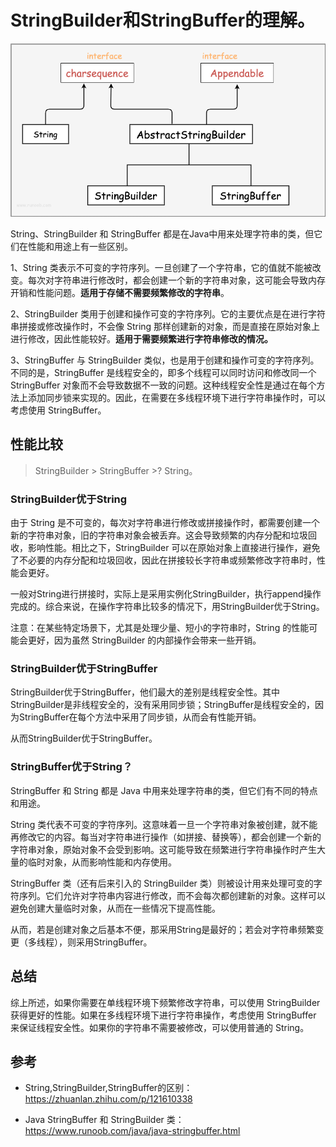 # StringBuilder和StringBuffer的理解。

![img.png](src/main/resources/images/stringbuilder/stringbuilder.png)


String、StringBuilder 和 StringBuffer 都是在Java中用来处理字符串的类，但它们在性能和用途上有一些区别。

1、String 类表示不可变的字符序列。一旦创建了一个字符串，它的值就不能被改变。每次对字符串进行修改时，都会创建一个新的字符串对象，这可能会导致内存开销和性能问题。**适用于存储不需要频繁修改的字符串**。

2、StringBuilder 类用于创建和操作可变的字符序列。它的主要优点是在进行字符串拼接或修改操作时，不会像 String 那样创建新的对象，而是直接在原始对象上进行修改，因此性能较好。**适用于需要频繁进行字符串修改的情况。**

3、StringBuffer 与 StringBuilder 类似，也是用于创建和操作可变的字符序列。不同的是，StringBuffer 是线程安全的，即多个线程可以同时访问和修改同一个 StringBuffer 对象而不会导致数据不一致的问题。这种线程安全性是通过在每个方法上添加同步锁来实现的。因此，在需要在多线程环境下进行字符串操作时，可以考虑使用 StringBuffer。

## 性能比较
> StringBuilder > StringBuffer >? String。

### StringBuilder优于String
由于 String 是不可变的，每次对字符串进行修改或拼接操作时，都需要创建一个新的字符串对象，旧的字符串对象会被丢弃。这会导致频繁的内存分配和垃圾回收，影响性能。相比之下，StringBuilder 可以在原始对象上直接进行操作，避免了不必要的内存分配和垃圾回收，因此在拼接较长字符串或频繁修改字符串时，性能会更好。

一般对String进行拼接时，实际上是采用实例化StringBuilder，执行append操作完成的。综合来说，在操作字符串比较多的情况下，用StringBuilder优于String。

注意：在某些特定场景下，尤其是处理少量、短小的字符串时，String 的性能可能会更好，因为虽然 StringBuilder 的内部操作会带来一些开销。

### StringBuilder优于StringBuffer
StringBuilder优于StringBuffer，他们最大的差别是线程安全性。其中StringBuilder是非线程安全的，没有采用同步锁；StringBuffer是线程安全的，因为StringBuffer在每个方法中采用了同步锁，从而会有性能开销。

从而StringBuilder优于StringBuffer。

### StringBuffer优于String？
StringBuffer 和 String 都是 Java 中用来处理字符串的类，但它们有不同的特点和用途。

String 类代表不可变的字符序列。这意味着一旦一个字符串对象被创建，就不能再修改它的内容。每当对字符串进行操作（如拼接、替换等），都会创建一个新的字符串对象，原始对象不会受到影响。这可能导致在频繁进行字符串操作时产生大量的临时对象，从而影响性能和内存使用。

StringBuffer 类（还有后来引入的 StringBuilder 类）则被设计用来处理可变的字符序列。它们允许对字符串内容进行修改，而不会每次都创建新的对象。这样可以避免创建大量临时对象，从而在一些情况下提高性能。

从而，若是创建对象之后基本不便，那采用String是最好的；若会对字符串频繁变更（多线程），则采用StringBuffer。


## 总结

综上所述，如果你需要在单线程环境下频繁修改字符串，可以使用 StringBuilder 获得更好的性能。如果在多线程环境下进行字符串操作，考虑使用 StringBuffer 来保证线程安全性。如果你的字符串不需要被修改，可以使用普通的 String。

## 参考
- String,StringBuilder,StringBuffer的区别：https://zhuanlan.zhihu.com/p/121610338

- Java StringBuffer 和 StringBuilder 类：https://www.runoob.com/java/java-stringbuffer.html